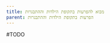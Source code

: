 ```yaml
---
title: מבוא להפרעות בתקופת הילדות וההתבגרות
parent: הפרעות בתקופת הילדות וההתבגרות
---
```


#TODO 



<script src="https://utteranc.es/client.js"
        repo="AdiShamir/AdiShamir.github.io"
        issue-term="pathname"
        label="comment"
        theme="github-dark"
        crossorigin="anonymous"
        async>
</script>
